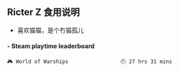 ## Ricter Z 食用说明
- 喜欢猫猫，是个冇猫孤儿

<!-- steam-box start -->
#### - Steam playtime leaderboard
```text
🎮 World of Warships                 🕘 27 hrs 31 mins
```
<!-- Powered by https://github.com/YouEclipse/steam-box . -->
<!-- steam-box end -->
